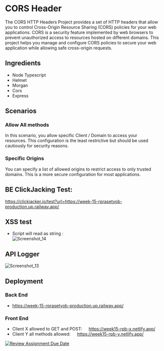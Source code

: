 # CORS Header
The CORS HTTP Headers Project provides a set of HTTP headers that allow you to control Cross-Origin Resource Sharing (CORS) policies for your web applications. CORS is a security feature implemented by web browsers to prevent unauthorized access to resources hosted on different domains. This project helps you manage and configure CORS policies to secure your web application while allowing safe cross-origin requests.

## Ingredients 
- Node Typescript
- Helmet
- Morgan
- Cors
- Express

## Scenarios
### Allow All methods
In this scenario, you allow specific Client / Domain to access your resources. This configuration is the least restrictive but should be used cautiously for security reasons.

### Specific Origins
You can specify a list of allowed origins to restrict access to only trusted domains. This is a more secure configuration for most applications.

## BE ClickJacking Test:
https://clickjacker.io/test?url=https://week-15-rprasetyob-production.up.railway.app/

## XSS test
- Script will read as string : <br>
![Screenshot_14](https://github.com/RevoU-FSSE-2/week-15-RPrasetyoB/assets/129088807/0fd20951-a762-4dd9-a33e-62caf5431131)


## API Logger
![Screenshot_13](https://github.com/RevoU-FSSE-2/week-15-RPrasetyoB/assets/129088807/b691b4a3-5462-4e69-a0b3-da444a621828)


## Deployment
### Back End
- https://week-15-rprasetyob-production.up.railway.app/
### Front End
- Client X allowed to GET and POST: &emsp; https://week15-rpb-x.netlify.app/
- Client Y all methods allowed: &emsp; https://week15-rpb-y.netlify.app/

[![Review Assignment Due Date](https://classroom.github.com/assets/deadline-readme-button-24ddc0f5d75046c5622901739e7c5dd533143b0c8e959d652212380cedb1ea36.svg)](https://classroom.github.com/a/A8ztcAuX)
